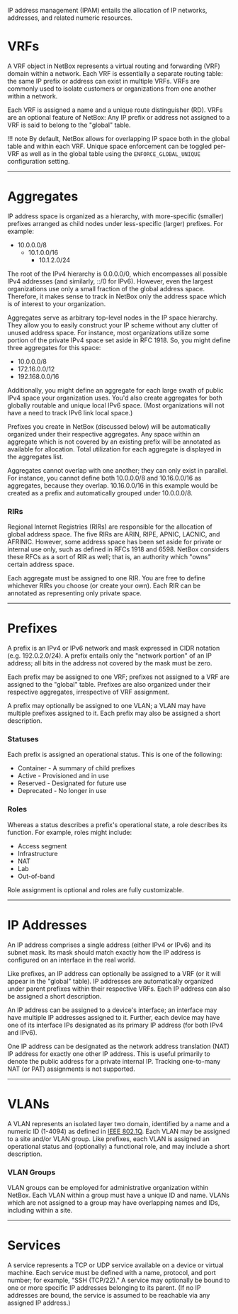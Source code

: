 IP address management (IPAM) entails the allocation of IP networks, addresses, and related numeric resources.

# VRFs

A VRF object in NetBox represents a virtual routing and forwarding (VRF) domain within a network. Each VRF is essentially a separate routing table: the same IP prefix or address can exist in multiple VRFs. VRFs are commonly used to isolate customers or organizations from one another within a network.

Each VRF is assigned a name and a unique route distinguisher (RD). VRFs are an optional feature of NetBox: Any IP prefix or address not assigned to a VRF is said to belong to the "global" table.

!!! note
    By default, NetBox allows for overlapping IP space both in the global table and within each VRF. Unique space enforcement can be toggled per-VRF as well as in the global table using the `ENFORCE_GLOBAL_UNIQUE` configuration setting.

---

# Aggregates

IP address space is organized as a hierarchy, with more-specific (smaller) prefixes arranged as child nodes under less-specific (larger) prefixes. For example:

* 10.0.0.0/8
    * 10.1.0.0/16
        * 10.1.2.0/24

The root of the IPv4 hierarchy is 0.0.0.0/0, which encompasses all possible IPv4 addresses (and similarly, ::/0 for IPv6). However, even the largest organizations use only a small fraction of the global address space. Therefore, it makes sense to track in NetBox only the address space which is of interest to your organization.

Aggregates serve as arbitrary top-level nodes in the IP space hierarchy. They allow you to easily construct your IP scheme without any clutter of unused address space. For instance, most organizations utilize some portion of the private IPv4 space set aside in RFC 1918. So, you might define three aggregates for this space:

* 10.0.0.0/8
* 172.16.0.0/12
* 192.168.0.0/16

Additionally, you might define an aggregate for each large swath of public IPv4 space your organization uses. You'd also create aggregates for both globally routable and unique local IPv6 space. (Most organizations will not have a need to track IPv6 link local space.)

Prefixes you create in NetBox (discussed below) will be automatically organized under their respective aggregates. Any space within an aggregate which is not covered by an existing prefix will be annotated as available for allocation. Total utilization for each aggregate is displayed in the aggregates list.

Aggregates cannot overlap with one another; they can only exist in parallel. For instance, you cannot define both 10.0.0.0/8 and 10.16.0.0/16 as aggregates, because they overlap. 10.16.0.0/16 in this example would be created as a prefix and automatically grouped under 10.0.0.0/8.

### RIRs

Regional Internet Registries (RIRs) are responsible for the allocation of global address space. The five RIRs are ARIN, RIPE, APNIC, LACNIC, and AFRINIC. However, some address space has been set aside for private or internal use only, such as defined in RFCs 1918 and 6598. NetBox considers these RFCs as a sort of RIR as well; that is, an authority which "owns" certain address space.

Each aggregate must be assigned to one RIR. You are free to define whichever RIRs you choose (or create your own). Each RIR can be annotated as representing only private space.

---

# Prefixes

A prefix is an IPv4 or IPv6 network and mask expressed in CIDR notation (e.g. 192.0.2.0/24). A prefix entails only the "network portion" of an IP address; all bits in the address not covered by the mask must be zero.

Each prefix may be assigned to one VRF; prefixes not assigned to a VRF are assigned to the "global" table. Prefixes are also organized under their respective aggregates, irrespective of VRF assignment.

A prefix may optionally be assigned to one VLAN; a VLAN may have multiple prefixes assigned to it. Each prefix may also be assigned a short description.

### Statuses

Each prefix is assigned an operational status. This is one of the following:

* Container - A summary of child prefixes
* Active - Provisioned and in use
* Reserved - Designated for future use
* Deprecated - No longer in use

### Roles

Whereas a status describes a prefix's operational state, a role describes its function. For example, roles might include:

* Access segment
* Infrastructure
* NAT
* Lab
* Out-of-band

Role assignment is optional and roles are fully customizable.

---

# IP Addresses

An IP address comprises a single address (either IPv4 or IPv6) and its subnet mask. Its mask should match exactly how the IP address is configured on an interface in the real world.

Like prefixes, an IP address can optionally be assigned to a VRF (or it will appear in the "global" table). IP addresses are automatically organized under parent prefixes within their respective VRFs. Each IP address can also be assigned a short description.

An IP address can be assigned to a device's interface; an interface may have multiple IP addresses assigned to it. Further, each device may have one of its interface IPs designated as its primary IP address (for both IPv4 and IPv6).

One IP address can be designated as the network address translation (NAT) IP address for exactly one other IP address. This is useful primarily to denote the public address for a private internal IP. Tracking one-to-many NAT (or PAT) assignments is not supported.

---

# VLANs

A VLAN represents an isolated layer two domain, identified by a name and a numeric ID (1-4094) as defined in [IEEE 802.1Q](https://en.wikipedia.org/wiki/IEEE_802.1Q). Each VLAN may be assigned to a site and/or VLAN group. Like prefixes, each VLAN is assigned an operational status and (optionally) a functional role, and may include a short description.

### VLAN Groups

VLAN groups can be employed for administrative organization within NetBox. Each VLAN within a group must have a unique ID and name. VLANs which are not assigned to a group may have overlapping names and IDs, including within a site.

---

# Services

A service represents a TCP or UDP service available on a device or virtual machine. Each service must be defined with a name, protocol, and port number; for example, "SSH (TCP/22)." A service may optionally be bound to one or more specific IP addresses belonging to its parent. (If no IP addresses are bound, the service is assumed to be reachable via any assigned IP address.)
